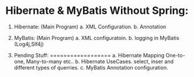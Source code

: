 Hibernate & MyBatis Without Spring:
===================================
1. Hibernate: (Main Program)
   a. XML Configuration.
   b. Annotation 

2. MyBatis:   (Main Program)
   a. XML configuratoin.
   b. logging in MyBatis (Log4j,Slf4j)
   
3. Pending Stuff:
==================
a. Hibernate Mapping One-to-one, Many-to-many etc..
b. Hibernate UseCases. select, inser and different types of querries.
c. MyBatis Annotation configuration.
